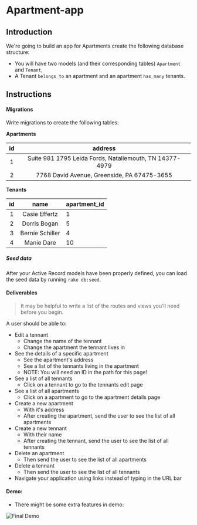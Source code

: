 # Apartment-app

## Introduction

We're going to build an app for Apartments
create the following database structure:

- You will have two models (and their corresponding tables) `Apartment` and `Tenant`,
- A Tenant `belongs_to` an apartment and an apartment `has_many` tenants.

## Instructions

#### Migrations

Write migrations to create the following tables:

**Apartments**

| **id** |      **address**      |
| :----: | :----------------: |
|   1    | Suite 981 1795 Leida Fords, Nataliemouth, TN 14377-4979 |
|   2    | 7768 David Avenue, Greenside, PA 67475-3655 |

**Tenants**

| **id** |        **name**         | **apartment_id** |
| :----: | :---------------------: | :------------ |
|   1    | Casie Effertz | 1 |
|   2    | Dorris Bogan | 5 | 
|   3    | Bernie Schiller | 4 |
|   4    | Manie Dare | 10 |

##### Seed data

After your Active Record models have been properly defined, you can load the
seed data by running `rake db:seed`.

#### Deliverables
> It may be helpful to write a list of the routes and views you'll need before you begin.

A user should be able to:

* Edit a tennant
    * Change the name of the tennant
    * Change the apartment the tennant lives in
* See the details of a specific apartment
    * See the apartment's address
    * See a list of the tennants living in the apartment
    * NOTE: You will need an ID in the path for this page!
* See a list of all tennants
    * Click on a tennant to go to the tennants edit page
* See a list of all apartments
    * Click on a apartment to go to the apartment details page
* Create a new apartment
    * With it's address
    * After creating the apartment, send the user to see the list of all apartments
* Create a new tennant
    * With their name
    * After creating the tennant, send the user to see the list of all tennants
* Delete an apartment
    * Then send the user to see the list of all apartments
* Delete a tennant
    * Then send the user to see the list of all tennants
* Navigate your application using links instead of typing in the URL bar

#### Demo:

* There might be some extra features in demo:

![Final Demo](https://i.imgur.com/O1ayQkw.gif)